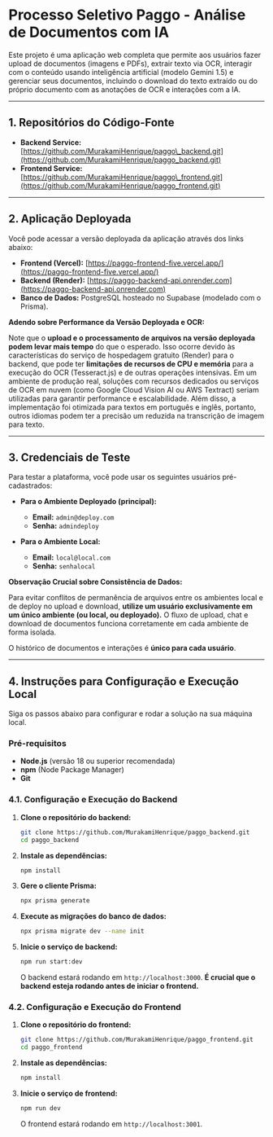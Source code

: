 # Processo Seletivo Paggo - Análise de Documentos com IA

Este projeto é uma aplicação web completa que permite aos usuários fazer upload de documentos (imagens e PDFs), extrair texto via OCR, interagir com o conteúdo usando inteligência artificial (modelo Gemini 1.5) e gerenciar seus documentos, incluindo o download do texto extraído ou do próprio documento com as anotações de OCR e interações com a IA.

-----

## 1\. Repositórios do Código-Fonte

  * **Backend Service:** [https://github.com/MurakamiHenrique/paggo\_backend.git](https://github.com/MurakamiHenrique/paggo_backend.git)
  * **Frontend Service:** [https://github.com/MurakamiHenrique/paggo\_frontend.git](https://github.com/MurakamiHenrique/paggo_frontend.git)

-----

## 2\. Aplicação Deployada

Você pode acessar a versão deployada da aplicação através dos links abaixo:

  * **Frontend (Vercel):** [https://paggo-frontend-five.vercel.app/](https://paggo-frontend-five.vercel.app/)
  * **Backend (Render):** [https://paggo-backend-api.onrender.com](https://paggo-backend-api.onrender.com)
  * **Banco de Dados:** PostgreSQL hosteado no Supabase (modelado com o Prisma).

**Adendo sobre Performance da Versão Deployada e OCR:**

Note que o **upload e o processamento de arquivos na versão deployada podem levar mais tempo** do que o esperado. Isso ocorre devido às características do serviço de hospedagem gratuito (Render) para o backend, que pode ter **limitações de recursos de CPU e memória** para a execução do OCR (Tesseract.js) e de outras operações intensivas. Em um ambiente de produção real, soluções com recursos dedicados ou serviços de OCR em nuvem (como Google Cloud Vision AI ou AWS Textract) seriam utilizadas para garantir performance e escalabilidade. Além disso, a implementação foi otimizada para textos em português e inglês, portanto, outros idiomas podem ter a precisão um reduzida na transcrição de imagem para texto.

-----

## 3\. Credenciais de Teste

Para testar a plataforma, você pode usar os seguintes usuários pré-cadastrados:

  * **Para o Ambiente Deployado (principal):**

      * **Email:** `admin@deploy.com`
      * **Senha:** `admindeploy`

  * **Para o Ambiente Local:**

      * **Email:** `local@local.com`
      * **Senha:** `senhalocal`

**Observação Crucial sobre Consistência de Dados:**

Para evitar conflitos de permanência de arquivos entre os ambientes local e de deploy no upload e download, **utilize um usuário exclusivamente em um único ambiente (ou local, ou deployado).** O fluxo de upload, chat e download de documentos funciona corretamente em cada ambiente de forma isolada.

O histórico de documentos e interações é **único para cada usuário**.

-----

## 4\. Instruções para Configuração e Execução Local

Siga os passos abaixo para configurar e rodar a solução na sua máquina local.

### Pré-requisitos

  * **Node.js** (versão 18 ou superior recomendada)
  * **npm** (Node Package Manager)
  * **Git**

### 4.1. Configuração e Execução do Backend

1.  **Clone o repositório do backend:**
    ```bash
    git clone https://github.com/MurakamiHenrique/paggo_backend.git
    cd paggo_backend
    ```
2.  **Instale as dependências:**
    ```bash
    npm install
    ```
3.  **Gere o cliente Prisma:**
    ```bash
    npx prisma generate
    ```
4.  **Execute as migrações do banco de dados:**
    ```bash
    npx prisma migrate dev --name init
    ```
5.  **Inicie o serviço de backend:**
    ```bash
    npm run start:dev
    ```
    O backend estará rodando em `http://localhost:3000`. **É crucial que o backend esteja rodando antes de iniciar o frontend.**

### 4.2. Configuração e Execução do Frontend

1.  **Clone o repositório do frontend:**
    ```bash
    git clone https://github.com/MurakamiHenrique/paggo_frontend.git
    cd paggo_frontend
    ```
2.  **Instale as dependências:**
    ```bash
    npm install
    ```
3.  **Inicie o serviço de frontend:**
    ```bash
    npm run dev
    ```
    O frontend estará rodando em `http://localhost:3001`.